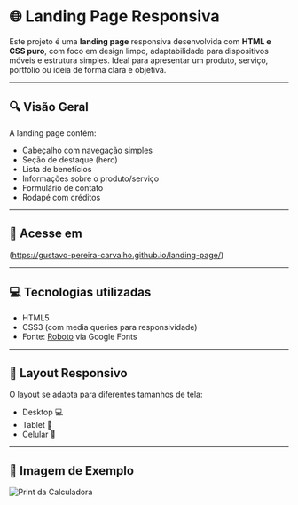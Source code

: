 # 🌐 Landing Page Responsiva

Este projeto é uma **landing page** responsiva desenvolvida com **HTML e CSS puro**, com foco em design limpo, adaptabilidade para dispositivos móveis e estrutura simples. Ideal para apresentar um produto, serviço, portfólio ou ideia de forma clara e objetiva.

---

## 🔍 Visão Geral

A landing page contém:

- Cabeçalho com navegação simples
- Seção de destaque (hero)
- Lista de benefícios
- Informações sobre o produto/serviço
- Formulário de contato
- Rodapé com créditos

---

## 🔗 Acesse em
(https://gustavo-pereira-carvalho.github.io/landing-page/)

---

## 💻 Tecnologias utilizadas

- HTML5
- CSS3 (com media queries para responsividade)
- Fonte: [Roboto](https://fonts.google.com/specimen/Roboto) via Google Fonts

---

## 📱 Layout Responsivo

O layout se adapta para diferentes tamanhos de tela:

- Desktop 💻
- Tablet 📱
- Celular 📲

---

## 📸 Imagem de Exemplo

![Print da Calculadora](./screenshot/)

